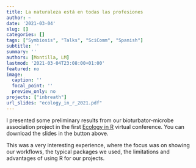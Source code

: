 ```yaml
---
title: La naturaleza está en todas las profesiones
author: ~
date: '2021-03-04'
slug: []
categories: []
tags: ["Symbiosis", "Talks", "SciComm", "Spanish"]
subtitle: ''
summary: ''
authors: [Montilla, LM]
lastmod: '2021-03-04T23:08:00+01:00'
featured: no
image:
  caption: ''
  focal_point: ''
  preview_only: no
projects: ["inbreath"]
url_slides: "ecology_in_r_2021.pdf"
---
```

I presented some preliminary results from our bioturbator-microbe association project in the first [Ecology in R](ecologyinr.com/) virtual conference. You can download the slides in the button above.

This was a very interesting experience, where the focus was on showing our workflows, the typical packages we used, the limitations and advantages of using R for our projects.